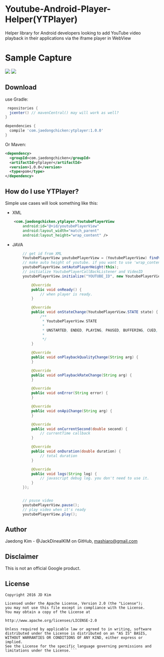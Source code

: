 Youtube-Android-Player-Helper(YTPlayer)
=====
Helper library for Android developers looking to add YouTube video playback in their applications via the iframe player in WebView

Sample Capture
=====

![](capture1.png)
![](capture2.png)

Download
--------
use Gradle:

```gradle
 repositories {
  jcenter() // mavenCentral() may will work as well?
}

dependencies {
  compile 'com.jaedongchicken:ytplayer:1.0.0'
}
```

Or Maven:

```xml
<dependency>
  <groupId>com.jaedongchicken</groupId>
  <artifactId>ytplayer</artifactId>
  <version>1.0.0</version>
  <type>pom</type>
</dependency>
```


How do I use YTPlayer?
-------------------
Simple use cases will look something like this:
* XML

```xml
    <com.jaedongchicken.ytplayer.YoutubePlayerView
        android:id="@+id/youtubePlayerView"
        android:layout_width="match_parent"
        android:layout_height="wrap_content" />

```

* JAVA

```java
        // get id from XML
        YoutubePlayerView youtubePlayerView = (YoutubePlayerView) findViewById(R.id.youtubePlayerView);
        // make auto height of youtube. if you want to use 'wrap_content'
        youtubePlayerView.setAutoPlayerHeight(this);
        // initialize YoutubePlayerCallBackListener and VideoID
        youtubePlayerView.initialize("YOUTUBE_ID", new YoutubePlayerView.YouTubeListener() {

            @Override
            public void onReady() {
                // when player is ready.
            }

            @Override
            public void onStateChange(YoutubePlayerView.STATE state) {
                /**
                 * YoutubePlayerView.STATE
                 *
                 * UNSTARTED, ENDED, PLAYING, PAUSED, BUFFERING, CUED, NONE
                 *
                 */
            }

            @Override
            public void onPlaybackQualityChange(String arg) {
            }

            @Override
            public void onPlaybackRateChange(String arg) {
            }

            @Override
            public void onError(String error) {
            }

            @Override
            public void onApiChange(String arg) {
            }

            @Override
            public void onCurrentSecond(double second) {
                // currentTime callback
            }

            @Override
            public void onDuration(double duration) {
                // total duration
            }

            @Override
            public void logs(String log) {
                // javascript debug log. you don't need to use it.
            }
        });


        // psuse video
        youtubePlayerView.pause();
        // play video when it's ready
        youtubePlayerView.play();
```


Author
------
Jaedong Kim - @JackDinealKIM on GitHub, mashiaro@gmail.com


Disclaimer
---------
This is not an official Google product.

License
-------
```code
Copyright 2016 JD Kim

Licensed under the Apache License, Version 2.0 (the "License");
you may not use this file except in compliance with the License.
You may obtain a copy of the License at

http://www.apache.org/licenses/LICENSE-2.0

Unless required by applicable law or agreed to in writing, software
distributed under the License is distributed on an "AS IS" BASIS,
WITHOUT WARRANTIES OR CONDITIONS OF ANY KIND, either express or implied.
See the License for the specific language governing permissions and
limitations under the License.```



